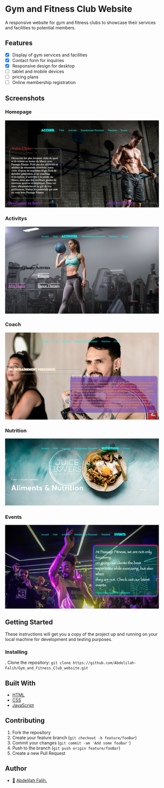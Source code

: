 # Gym and Fitness Club Website

A responsive website for gym and fitness clubs to showcase their services and facilities to potential members. 

## Features 
- [x] Display of gym services and facilities 
- [x] Contact form for inquiries 
- [x] Responsive design for desktop 
- [ ] tablet and mobile devices 
- [ ] pricing plans 
- [ ] Online membership registration 

## Screenshots 

### Homepage 

![Homepage screenshot](screenshots/Home.png)

### Activitys 

![Activitys screenshot](screenshots/Activitys.png)

### Coach 

![Coach screenshot](screenshots/Coach.png)

### Nutrition 

![Nutrition screenshot](screenshots/Nutrition.png)

### Events 

![Events screenshot](screenshots/Events.png)

## Getting Started 

These instructions will get you a copy of the project up and running on your local machine for development and testing purposes. 


### Installing 

. Clone the repository: 
``` git clone https://github.com/Abdelilah-Falih/Gym_and_Fitness_Club_website.git ```

## Built With 

- [HTML](https://developer.mozilla.org/en-US/docs/Web/HTML)
- [CSS](https://developer.mozilla.org/en-US/docs/Web/CSS)
- [JavaScript](https://developer.mozilla.org/en-US/docs/Web/JavaScript)

## Contributing 

1. Fork the repository 
2. Create your feature branch (`git checkout -b feature/fooBar`) 
3. Commit your changes (`git commit -am 'Add some fooBar'`) 
4. Push to the branch (`git push origin feature/fooBar`) 
5. Create a new Pull Request 

## Author 

- [:link:](https://github.com/Abdelilah-Falih) <ins>Abdelilah Falih.</ins>
